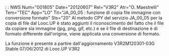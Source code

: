  :  : NWS Num="001805" Date="20120607" Rel="V3R2" Atr="O. Maestrelli" Tem="TEC" App="LO" Tit="JA_00_05 :  funzione di copia file immagine con     conversione formato" Sts="20"
Al metodo CPY del servizio JA_00_05 per la copia di file dal Looc.UP è stato aggiunti il riconoscimento del fatto che il file da copiare sia immagine (jpg, png, gif, etc.) e se il file di
destinazione è di formato differente dall'origine, viene applicata una conversione di formato.

La funzione è presente a partire dall'aggiornamento V3R2M120301-03G Stable 07/06/2012 di Looc.UP V3R2
